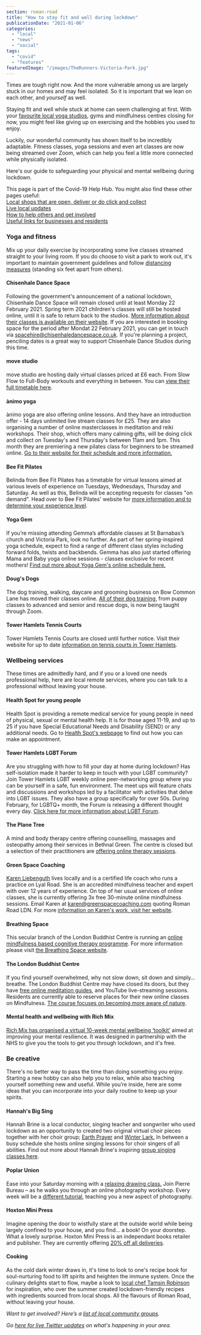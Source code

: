 ```yaml
---
section: roman-road
title: "How to stay fit and well during lockdown"
publicationDate: "2021-01-06"
categories: 
  - "local"
  - "news"
  - "social"
tags: 
  - "covid"
  - "features"
featuredImage: "/images/TheRunners-Victoria-Park.jpg"
---
```


Times are tough right now. And the more vulnerable among us are largely stuck in our homes and may feel isolated. So it is important that we lean on each other, and _yourself_ as well.

Staying fit and well while stuck at home can seem challenging at first. With your [favourite local yoga studios](https://romanroadlondon.com/best-yoga-classes-bow-globe-town/), gyms and mindfulness centres closing for now, you might feel like giving up on exercising and the hobbies you used to enjoy.

Luckily, our wonderful community has shown itself to be incredibly adaptable. Fitness classes, yoga sessions and even art classes are now being streamed over Zoom, which can help you feel a little more connected while physically isolated.

Here's our guide to safeguarding your physical and mental wellbeing during lockdown.

This page is part of the Covid-19 Help Hub. You might also find these other pages useful:  
[Local shops that are open, deliver or do click and collect](https://romanroadlondon.com/shops-open-for-business/)   
[Live local updates](https://romanroadlondon.com/keeping-fit-well-during-lockdown)  
[How to help others and get involved](https://romanroadlondon.com/coronavirus-how-to-help-tower-hamlets/)   
[Useful links for businesses and residents](https://romanroadlondon.com/coronavirus-covid-19-information-advice-contacts/)

### Yoga and fitness

Mix up your daily exercise by incorporating some live classes streamed straight to your living room. If you do choose to visit a park to work out, it's important to maintain government guidelines and follow [distancing measures](https://www.towerhamlets.gov.uk/lgnl/leisure_and_culture/parks_and_open_spaces/parks_and_open_spaces.aspx) (standing six feet apart from others).

#### Chisenhale Dance Space

Following the government's announcement of a national lockdown, Chisenhale Dance Space will remain closed until at least Monday 22 February 2021. Spring term 2021 chilrdren's classes will still be hosted online, until it is safe to return back to the studios. [More information about their classes is available on their website](https://www.chisenhaledancespace.co.uk/). If you are interested in booking space for the period after Mondat 22 February 2021, you can get in touch via spacehire@chisenhaledancespace.co.uk. If you're planning a project, penciling dates is a great way to support Chisenhale Dance Studios during this time.

#### move studio

move studio are hosting daily virtual classes priced at £6 each. From Slow Flow to Full-Body workouts and everything in between. You can [view their full timetable here](https://www.movestudiolondon.com/classes).

#### ànimo yoga

ànimo yoga are also offering online lessons. And they have an introduction offer - 14 days unlimited live stream classes for £25. They are also organising a number of online masterclasses in meditation and reiki workshops. Their shop, which offers many calming gifts, will be doing click and collect on Tuesday's and Thursday's between 11am and 1pm. This month they are premiering a new pilates class for beginners to be streamed online. [Go to their website for their schedule and more information.](https://www.animoyoga.co.uk/schedule-and-book/)

#### Bee Fit Pilates

Belinda from Bee Fit Pilates has a timetable for virtual lessons aimed at various levels of experience on Tuesdays, Wednesdays, Thursday and Saturday. As well as this, Belinda will be accepting requests for classes "on demand". Head over to Bee Fit Pilates' website for [more information and to determine your experience level](https://www.beefitpilates.com/).

#### Yoga Gem

If you’re missing attending Gemma’s affordable classes at St Barnabas’s church and Victoria Park, look no further. As part of her spring-inspired yoga schedule, expect to find a range of different class styles including forward folds, twists and backbends. Gemma has also just started offering Mama and Baby yoga online sessions - classes exclusive for recent mothers! [Find out more about Yoga Gem's online schedule here.](https://romanroadlondon.com/events/sports/yoga-gem-online-classes/)

#### Doug's Dogs

The dog training, walking, daycare and grooming business on Bow Common Lane has moved their classes online. [All of their dog training](https://www.dougsdogs.co.uk/booking), from puppy classes to advanced and senior and rescue dogs, is now being taught through Zoom.

#### Tower Hamlets Tennis Courts

Tower Hamlets Tennis Courts are closed until further notice. Visit their website for up to date [information on tennis courts in Tower Hamlets](https://www.towerhamletstennis.org.uk/home/4557537556).

### Wellbeing services

These times are admittedly hard, and if you or a loved one needs professional help, here are local remote services, where you can talk to a professional without leaving your house. 

#### Health Spot for young people

Health Spot is providing a remote medical service for young people in need of physical, sexual or mental health help. It is for those aged 11-19, and up to 25 if you have Special Educational Needs and Disability (SEND) or any additional needs. Go to [Health Spot's webpage](https://wearespotlight.com/news/health-spot-has-landed/) to find out how you can make an appointment.

#### Tower Hamlets LGBT Forum

Are you struggling with how to fill your day at home during lockdown? Has self-isolation made it harder to keep in touch with your LGBT community? Join Tower Hamlets LGBT weekly online peer-networking group where you can be yourself in a safe, fun environment. The meet ups will feature chats and discussions and workshops led by a facilitator with activities that delve into LGBT issues. They also have a group specifically for over 50s. During February, for LGBTQ+ month, the Forum is releasing a different thought every day. [Click here for more information about LGBT Forum](https://romanroadlondon.com/events/social/tower-hamlets-lgbt-community-meeting/).

#### The Plane Tree

A mind and body therapy centre offering counselling, massages and osteopathy among their services in Bethnal Green. The centre is closed but a selection of their practitioners are [offering online therapy sessions](https://theplanetree.co.uk/). 

#### Green Space Coaching

[Karen Liebenguth](https://www.greenspacecoaching.com/about-me) lives locally and is a certified life coach who runs a practice on Lyal Road. She is an accredited mindfulness teacher and expert with over 12 years of experience. On top of her usual services of online classes, she is currently offering 3x free 30-minute online mindfulness sessions. Email Karen at karen@greenspacecoaching.com quoting Roman Road LDN. For more [information on Karen's work, visit her website](https://www.greenspacecoaching.com/).

#### Breathing Space

This secular branch of the London Buddhist Centre is running an [online mindfulness based cognitive therapy programme](https://londonbuddhistcentre.com/mindfulness/breathing-space-courses/). For more information please visit [the Breathing Space website](https://londonbuddhistcentre.com/mindfulness/).

#### The London Buddhist Centre

If you find yourself overwhelmed, why not slow down, sit down and simply…breathe. The London Buddhist Centre may have closed its doors, but they have [free online meditation guides](https://londonbuddhistcentreonline.com/learn-meditation/), and YouTube live-streaming sessions. Residents are currently able to reserve places for their new online classes on Mindfulness. [The course focuses on becoming more aware of nature](https://londonbuddhistcentre.com/mindfulness/down-to-earth/).  

#### Mental health and wellbeing with Rich Mix

[Rich Mix has organised a virtual 10-week mental wellbeing ‘toolkit’](https://romanroadlondon.com/rich-mix-mental-health-toolkit-for-resilience/) aimed at improving your mental resilience. It was designed in partnership with the NHS to give you the tools to get you through lockdown, and it's free.

### Be creative

There's no better way to pass the time than doing something you enjoy. Starting a new hobby can also help you to relax, while also teaching yourself something new and useful. While you’re inside, here are some ideas that you can incorporate into your daily routine to keep up your spirits. 

#### Hannah's Big Sing

Hannah Brine is a local conductor, singing teacher and songwriter who used lockdown as an opportunity to created two original virtual choir pieces together with her choir group; [Earth Prayer](https://www.youtube.com/watch?v=3MZOR0xvWXk&feature=youtu.be) and [Winter Lark.](https://www.youtube.com/watch?v=OTjzVjEzzbM&feature=youtu.be) In between a busy schedule she hosts online singing lessons for choir singers of all abilities. Find out more about Hannah Brine's inspiring [group singing classes here](https://hannahbrine.co.uk/).

#### Poplar Union

Ease into your Saturday morning with a [relaxing drawing class.](https://romanroadlondon.com/events/visual-arts/virtual-drawing-classes-poplar-union/) Join Pierre Bureau – as he walks you through an online photography workshop. Every week will be a [different tutorial](https://poplarunion.com/event/stories-we-tell-photography-workshop-with-pierre-bureau/), teaching you a new aspect of photography.

#### Hoxton Mini Press

Imagine opening the door to wistfully stare at the outside world while being largely confined to your house, and you find… a book! On your doorstep. What a lovely surprise. Hoxton Mini Press is an independant books retailer and publisher. They are currently offering [20% off all deliveries](https://hoxtonminipress.com/). 

#### Cooking

As the cold dark winter draws in, it's time to look to one's recipe book for soul-nurturing food to lift spirits and heighten the immune system. Once the culinary delights start to flow, maybe a look to [local chef Tamsin Robinson](https://romanroadlondon.com/vanilla-scone-recipe-tamsin-robinson/) for inspiration, who over the summer created lockdown-friendly recipes with ingredients sourced from local shops. All the flavours of Roman Road, without leaving your house. 

_Want to get involved? Here’s a [list of local community groups](https://romanroadlondon.com/coronavirus-how-to-help-tower-hamlets/)._

_Go [here for live Twitter updates](https://romanroadlondon.com/covid-19-live-twitter-updates/) on what's happening in your area._
